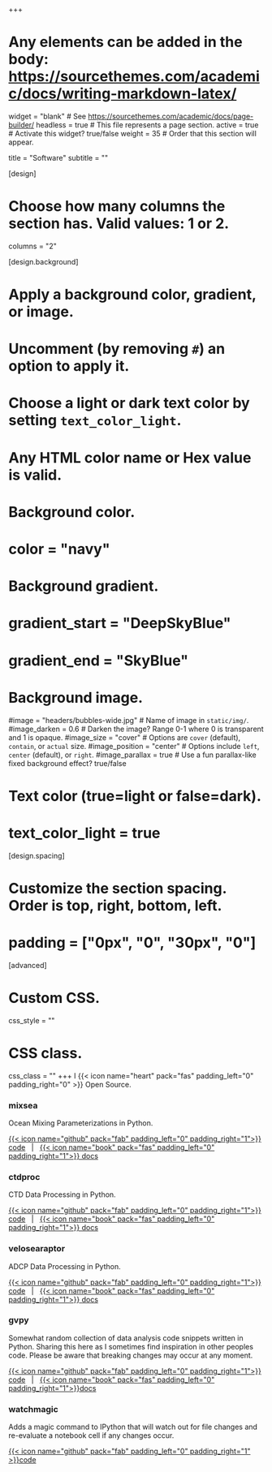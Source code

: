 +++
# Any elements can be added in the body: https://sourcethemes.com/academic/docs/writing-markdown-latex/

widget = "blank"  # See https://sourcethemes.com/academic/docs/page-builder/
headless = true  # This file represents a page section.
active = true  # Activate this widget? true/false
weight = 35  # Order that this section will appear.

title = "Software"
subtitle = ""

[design]
  # Choose how many columns the section has. Valid values: 1 or 2.
  columns = "2"

[design.background]
  # Apply a background color, gradient, or image.
  #   Uncomment (by removing `#`) an option to apply it.
  #   Choose a light or dark text color by setting `text_color_light`.
  #   Any HTML color name or Hex value is valid.

  # Background color.
  # color = "navy"
  
  # Background gradient.
  # gradient_start = "DeepSkyBlue"
  # gradient_end = "SkyBlue"
  
  # Background image.
  #image = "headers/bubbles-wide.jpg"  # Name of image in `static/img/`.
  #image_darken = 0.6  # Darken the image? Range 0-1 where 0 is transparent and 1 is opaque.
  #image_size = "cover"  #  Options are `cover` (default), `contain`, or `actual` size.
  #image_position = "center"  # Options include `left`, `center` (default), or `right`.
  #image_parallax = true  # Use a fun parallax-like fixed background effect? true/false

  # Text color (true=light or false=dark).
  # text_color_light = true

[design.spacing]
  # Customize the section spacing. Order is top, right, bottom, left.
  # padding = ["0px", "0", "30px", "0"]

[advanced]
 # Custom CSS. 
 css_style = ""
 
 # CSS class.
 css_class = ""
+++
I {{< icon name="heart" pack="fas" padding_left="0" padding_right="0" >}} Open Source.
### mixsea
Ocean Mixing Parameterizations in Python.

[{{< icon name="github" pack="fab" padding_left="0" padding_right="1">}} code](https://github.com/modscripps/mixsea)
&nbsp; | &nbsp;
[{{< icon name="book" pack="fas" padding_left="0" padding_right="1">}} docs](https://mixsea.readthedocs.io/en/latest/)

### ctdproc
CTD Data Processing in Python. 

[{{< icon name="github" pack="fab" padding_left="0" padding_right="1">}} code](https://github.com/gunnarvoet/ctdproc)
&nbsp; | &nbsp;
[{{< icon name="book" pack="fas" padding_left="0" padding_right="1">}} docs](https://ctdproc.readthedocs.io/en/latest/)

### velosearaptor
ADCP Data Processing in Python. 

[{{< icon name="github" pack="fab" padding_left="0" padding_right="1">}} code](https://github.com/modscripps/velosearaptor)
&nbsp; | &nbsp;
[{{< icon name="book" pack="fas" padding_left="0" padding_right="1">}} docs](https://modscripps.github.io/velosearaptor)

### gvpy
Somewhat random collection of data analysis code snippets written in Python. Sharing this here as I sometimes find inspiration in other peoples code. Please be aware that breaking changes may occur at any moment.

[{{< icon name="github" pack="fab" padding_left="0" padding_right="1">}} code](https://github.com/gunnarvoet/gvpy)
&nbsp; | &nbsp;
[{{< icon name="book" pack="fas" padding_left="0" padding_right="1">}}docs](https://gunnarvoet.github.io/gvpy)

### watchmagic
Adds a magic command to IPython that will watch out for file changes and re-evaluate a notebook cell if any changes occur.

[{{< icon name="github" pack="fab" padding_left="0" padding_right="1" >}}code](https://github.com/gunnarvoet/watchmagic)
